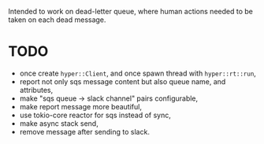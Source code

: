 
Intended to work on dead-letter queue, where human actions needed to be taken on each dead message.

# TODO
- once create `hyper::Client`, and once spawn thread with `hyper::rt::run`,
- report not only sqs message content but also queue name, and attributes,
- make "sqs queue -> slack channel" pairs configurable,
- make report message more beautiful,
- use tokio-core reactor for sqs instead of sync,
- make async stack send,
- remove message after sending to slack.
